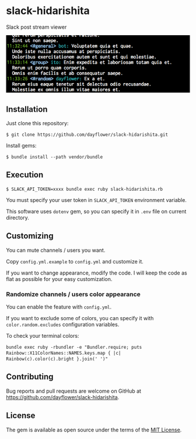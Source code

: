 # slack-hidarishita

Slack post stream viewer

![](screenshots/hidarishita.png)

## Installation

Just clone this repository:

    $ git clone https://github.com/dayflower/slack-hidarishita.git

Install gems:

    $ bundle install --path vendor/bundle

## Execution

    $ SLACK_API_TOKEN=xxxx bundle exec ruby slack-hidarishita.rb

You must specify your user token in `SLACK_API_TOKEN` environment variable.

This software uses `dotenv` gem, so you can specify it in `.env` file on current directory.

## Customizing

You can mute channels / users you want.

Copy `config.yml.example` to `config.yml` and customize it.

If you want to change appearance, modify the code.  I will keep the code as flat as possible for your easy customization.

### Randomize channels / users color appearance

You can enable the feature with `config.yml`.

If you want to exclude some of colors, you can specify it with `color.random.excludes` configuration variables.

To check your terminal colors:

```
bundle exec ruby -rbundler -e "Bundler.require; puts Rainbow::X11ColorNames::NAMES.keys.map { |c| Rainbow(c).color(c).bright }.join(' ')"
```

## Contributing

Bug reports and pull requests are welcome on GitHub at https://github.com/dayflower/slack-hidarishita.

## License

The gem is available as open source under the terms of the [MIT License](https://opensource.org/licenses/MIT).
